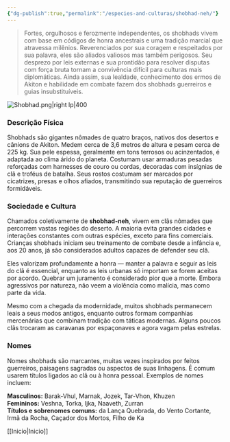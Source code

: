 ```yaml
---
{"dg-publish":true,"permalink":"/especies-and-culturas/shobhad-neh/"}
---
```


> Fortes, orgulhosos e ferozmente independentes, os shobhads vivem com base em códigos de honra ancestrais e uma tradição marcial que atravessa milênios. Reverenciados por sua coragem e respeitados por sua palavra, eles são aliados valiosos mas também perigosos. Seu desprezo por leis externas e sua prontidão para resolver disputas com força bruta tornam a convivência difícil para culturas mais diplomáticas. Ainda assim, sua lealdade, conhecimento dos ermos de Akiton e habilidade em combate fazem dos shobhads guerreiros e guias insubstituíveis.

![Shobhad.png|right lp|400](/img/user/Assets/Imagens/Shobhad.png)
### **Descrição Física**

Shobhads são gigantes nômades de quatro braços, nativos dos desertos e cânions de Akiton. Medem cerca de 3,6 metros de altura e pesam cerca de 225 kg. Sua pele espessa, geralmente em tons terrosos ou acinzentados, é adaptada ao clima árido do planeta. Costumam usar armaduras pesadas reforçadas com harnesses de couro ou cordas, decoradas com insígnias de clã e troféus de batalha. Seus rostos costumam ser marcados por cicatrizes, presas e olhos afiados, transmitindo sua reputação de guerreiros formidáveis.


### **Sociedade e Cultura**

Chamados coletivamente de **shobhad-neh**, vivem em clãs nômades que percorrem vastas regiões do deserto. A maioria evita grandes cidades e interações constantes com outras espécies, exceto para fins comerciais. Crianças shobhads iniciam seu treinamento de combate desde a infância e, aos 20 anos, já são considerados adultos capazes de defender seu clã.

Eles valorizam profundamente a honra — manter a palavra e seguir as leis do clã é essencial, enquanto as leis urbanas só importam se forem aceitas por acordo. Quebrar um juramento é considerado pior que a morte. Embora agressivos por natureza, não veem a violência como malícia, mas como parte da vida.

Mesmo com a chegada da modernidade, muitos shobhads permanecem leais a seus modos antigos, enquanto outros formam companhias mercenárias que combinam tradição com táticas modernas. Alguns poucos clãs trocaram as caravanas por espaçonaves e agora vagam pelas estrelas.


### **Nomes**

Nomes shobhads são marcantes, muitas vezes inspirados por feitos guerreiros, paisagens sagradas ou aspectos de suas linhagens. É comum usarem títulos ligados ao clã ou à honra pessoal. Exemplos de nomes incluem:

**Masculinos:** Barak-Vhul, Marnak, Jozek, Tar-Vhon, Khuzen  
**Femininos:** Veshna, Torka, Ijka, Naaveth, Zurran  
**Títulos e sobrenomes comuns:** da Lança Quebrada, do Vento Cortante, Irmã da Rocha, Caçador dos Mortos, Filho de Ka

[[Inicio\|Inicio]]